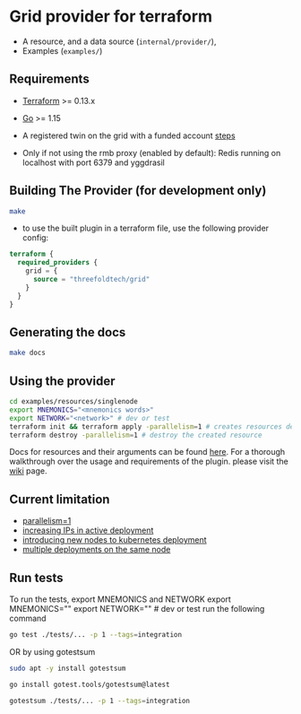 # Grid provider for terraform

- A resource, and a data source (`internal/provider/`),
- Examples (`examples/`)

## Requirements

- [Terraform](https://www.terraform.io/downloads.html) >= 0.13.x
- [Go](https://golang.org/doc/install) >= 1.15
- A registered twin on the grid with a funded account [steps](https://library.threefold.me/info/threefold#/manual_tfgrid3/threefold__grid3_get_started)

- Only if not using the rmb proxy (enabled by default): Redis running on localhost with port 6379 and yggdrasil

## Building The Provider (for development only)

```bash
make
```

- to use the built plugin in a terraform file, use the following provider config:

```tf
terraform {
  required_providers {
    grid = {
      source = "threefoldtech/grid"
    }
  }
}
```

## Generating the docs

```bash
make docs
```

## Using the provider

```bash
cd examples/resources/singlenode
export MNEMONICS="<mnemonics words>"
export NETWORK="<network>" # dev or test
terraform init && terraform apply -parallelism=1 # creates resources defined in main.tf
terraform destroy -parallelism=1 # destroy the created resource
```

Docs for resources and their arguments can be found [here](docs). For a thorough walkthrough over the usage and requirements of the plugin. please visit the [wiki](https://library.threefold.me/info/threefold#/manual_tfgrid3/manual3_iac/grid3_terraform/threefold__grid3_terraform_home) page.

## Current limitation

- [parallelism=1](https://github.com/threefoldtech/terraform-provider-grid/issues/12)
- [increasing IPs in active deployment](https://github.com/threefoldtech/terraform-provider-grid/issues/15)
- [introducing new nodes to kubernetes deployment](https://github.com/threefoldtech/terraform-provider-grid/issues/13)
- [multiple deployments on the same node](https://github.com/threefoldtech/terraform-provider-grid/issues/11)

## Run tests

To run the tests, export MNEMONICS and NETWORK
export MNEMONICS="<mnemonics words>"
export NETWORK="<network>" # dev or test
run the following command

```bash
go test ./tests/... -p 1 --tags=integration
```

OR by using gotestsum

```bash
sudo apt -y install gotestsum

go install gotest.tools/gotestsum@latest

gotestsum ./tests/... -p 1 --tags=integration
```
